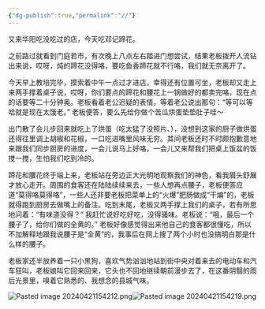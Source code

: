 ```yaml
---
{"dg-publish":true,"permalink":"//"}
---
```



又来华阳吃没吃过的店，今天吃邓记蹄花。

之前路过就看到门庭若市，有次晚上八点左右踏进门想尝试，结果老板拨开人流钻出来说，哎呀，炖的蹄花没得咯，要吃鱼香蹄花就不行咯，我们就无奈离开了。

今天早上教培完毕，摸索着中午一点过才进店，幸得还有位置可坐，老板却又走上来两手撑着桌子说，哎呀，你们要点的蹄花和腰花上一锅做好的都卖完咯，现在点的话要等二十分钟奥。老板看着老公迟疑的表情，等着老公说出那句：“等可以等哈就是现在太饿老。” 老板便答，要么先给你做个苦瓜烘蛋垫垫肚子哇～

出门散了会儿步回来就吃上了烘蛋（吃太猛了没照片、），没想到这家的厨子做烘蛋还得往里调上胡椒和花椒，一口吃进嘴里风味无穷。其间老板还时不时颇抱歉意地来跟我们同步厨房的进度，一会儿说马上好咯，一会儿又来帮我们把桌上饭盆的饭搅一搅，生怕我们吃到冷的。

蹄花和腰花终于端上来，老板站在旁边正大光明地观察我们的神色，看我眉头舒展才放心走开。周围的食客还在陆陆续续来去，一些人想再点腰子，老板便答应道“莫得咯莫得咯”，一些人还非要老板把菜单上的“火爆”肥肠做成“干煸”的，老板就得跑到厨房去做嘴上的备注。吃到末尾，老板又两手撑上我们的桌子，若有所思地问着：“有味道没得？” 我赶忙说好吃好吃，没得骚味。老板说：“哦，最后一个腰子了，给你们做的全黄的。” 老板好像感觉得出来他自己的食客都很懂吃，所以不加解释地跟我说腰子是“全黄”的，我事后在网上搜了两个小时也没搞明白那是什么样的腰子。

老板家还半放养着一只小黑狗，喜欢气势汹汹地站到街中央对着来去的电动车和汽车狂叫，老板娘叫它回来回来，它头也不回地继续朝前漫步去了，在这番阴翳的雨后光景里，嗅着它熟悉的、我想念的县城气味。

![Pasted image 20240421154212.png](/img/user/Pasted%20image%2020240421154212.png)![Pasted image 20240421154219.png](/img/user/Pasted%20image%2020240421154219.png)
